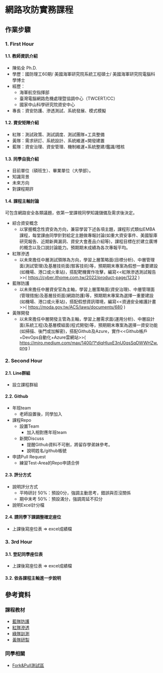# 網路攻防實務課程

## 作業步驟

### 1. First Hour

#### 1.1. 教師資訊介紹
* 陳佑全 Ph.D. 
* 學歷：國防理工60期/ 美國海軍研究院系統工程碩士/ 美國海軍研究院電腦科學博士 
* 經歷：
  * 海軍航空指揮部
  * 臺灣電腦網路危機處理暨協調中心（TWCERT/CC）
  * 國家中山科學研究院資安中心
* 專長：資安防護、滲透測試、系統發展、模式模擬

#### 1.2. 資安矩陣介紹

* 紅隊：測試政策、測試調度、測試團隊+工具整備
* 黃隊：需求研訂、系統設計、系統維運+開發建置
* 藍隊：資安治理、資安管理、機制維運+系統整建/鑑識/稽核

#### 1.3. 同學自我介紹
* 目前單位（碩班生）、畢業單位（大學部）。
* 知識背景
* 未來方向
* 對課程期許

#### 1.4. 課程主軸討論

可包含網路安全各類議題，依第一堂課視同學知識儲備及需求後決定。
* 綜合資安概念
  * 以掌握概念性資安為方向，兼容學習下述各項主題，課程形式類似EMBA課程，每堂課由同學針對給定主題做專報討論(如重大資安事件、美國智庫研究報告、近期新興漏洞、資安大會產品介紹等)，課程目標在於建立廣博的概念以及口說討論能力。預期期末成績為各次專報平均。
* 紅隊滲透
  * 以未來擔任中層測試領隊為方向，學習上層策略面(目標分析)、中層管理面(測試管理)及基層技術面(駭客技術)等，預期期末專案為假想一重要建設(如機場、港口或火車站)，搭配靶機實作攻擊，編寫<<紅隊滲透測試報告>>( https://cyber.ithome.com.tw/2022/product-page/1232 )
* 藍隊防護
  * 以未來擔任中層資安官為主軸，學習上層策略面(資安治理)、中層管理面(管理措施)及基層技術面(網路防護)等，預期期末專案為選擇一重要建設(如機場、港口或火車站)，搭配假想資訊環境，編寫<<資通安全維護計畫>>( https://moda.gov.tw/ACS/laws/documents/680 )
* 黃隊開發
  * 以未來擔任中層開發主管為主軸，學習上層需求面(運用分析)、中層設計面(系統工程)及基層模組面(程式開發)等，預期期末專案為選擇一資安功能(如掃描、後門或加解密)，搭配Github及Azure，實作<<Github帳戶+DevOps自動化+Azure雲網站>>( https://miro.medium.com/max/1400/1*djqHluxE3nU0qsSqDWWHZw.png )

### 2. Second Hour

#### 2.1. Line群組

  * 設立課程群組

#### 2.2. Github
  * 年班team
    - 老師設置後，同學加入      
  * 課程Repo
    - 設置Team
      * 加入相對應年班team
    - 新開Discuss
      * 提醒Github資料不可刪，將留存學弟妹參考。
      * 說明姓名/github帳號 
  * 申請Pull Request
    - 練習Test-Area的Repo申請合併

#### 2.3. 評分方式

  * 說明評分方式 
    * 平時研討 50%：預設0分，強調主動思考，錯誤與否沒關係
    * 期中末考 50%：預設滿分，強調周延不扣分
  * 說明Excel計分檔 

#### 2.4. 請同學下課調整確定座位

* 上課後寫座位表 => excel成績檔

### 3. 3rd Hour

#### 3.1. 登記同學座位表

* 上課後寫座位表 => excel成績檔

#### 3.2. 依各課程主軸進一步說明 


## 參考資料

### 課程教材
* [藍隊防護](https://github.com/TwMoonBear-Arsenal/lec-ccit-blue-team)
* [紅隊滲透](https://github.com/TwMoonBear-Arsenal/lec-ccit-red-team) 
* [綠隊訓測](https://github.com/TwMoonBear-Arsenal/lec-ccit-green-team)
* [黃隊研製](https://github.com/TwMoonBear-Arsenal/lec-ccit-yellow-team)

### 同學相關
* [Fork&Pull測試區](https://github.com/TwMoonBear-Arsenal/test-area)

